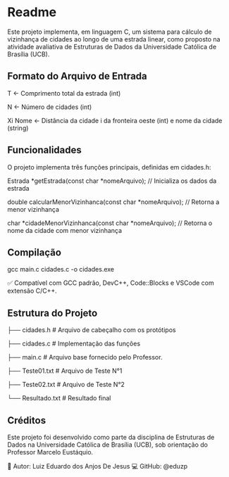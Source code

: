 # Readme

Este projeto implementa, em linguagem C, um sistema para cálculo de vizinhança de cidades ao longo de uma estrada linear, como proposto na atividade avaliativa de Estruturas de Dados da Universidade Católica de Brasília (UCB).

## Formato do Arquivo de Entrada

T         <- Comprimento total da estrada (int)

N         <- Número de cidades (int)

Xi Nome   <- Distância da cidade i da fronteira oeste (int) e nome da cidade (string)

## Funcionalidades

O projeto implementa três funções principais, definidas em cidades.h:

Estrada *getEstrada(const char *nomeArquivo);               // Inicializa os dados da estrada

double calcularMenorVizinhanca(const char *nomeArquivo);    // Retorna a menor vizinhança

char *cidadeMenorVizinhanca(const char *nomeArquivo);       // Retorna o nome da cidade com menor vizinhança

## Compilação

gcc main.c cidades.c -o cidades.exe

✅ Compatível com GCC padrão, DevC++, Code::Blocks e VSCode com extensão C/C++.

## Estrutura do Projeto

├── cidades.h         # Arquivo de cabeçalho com os protótipos

├── cidades.c         # Implementação das funções

├── main.c            # Arquivo base fornecido pelo Professor.

├── Teste01.txt       # Arquivo de Teste N°1

├── Teste02.txt       # Arquivo de Teste N°2

└── Resultado.txt     # Resultado final

## Créditos

Este projeto foi desenvolvido como parte da disciplina de Estruturas de Dados na Universidade Católica de Brasília (UCB), sob orientação do Professor Marcelo Eustáquio.

📌 Autor: Luiz Eduardo dos Anjos De Jesus
💻 GitHub: @eduzp

